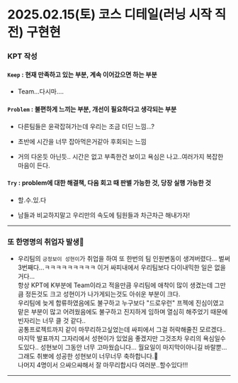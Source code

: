 # 2025.02.15(토)  코스 디테일(러닝 시작 직전) 구현현

### KPT 작성

#### `Keep` : 현재 만족하고 있는 부분, 계속 이어갔으면 하는 부분

- Team...다시마....

#### `Problem` : 불편하게 느끼는 부분, 개선이 필요하다고 생각되는 부분

- 다른팀들은 윤곽잡혀가는데 우리는 조금 더딘 느낌...?

- 초반에 시간을 너무 잡아먹은거같아 후회되는 느낌

- 거의 다온듯 아닌듯.. 시간은 없고 부족한건 보이고 욕심은 나고..여러가지 복잡한 마음이 든다.


#### `Try` : problem에 대한 해결책, 다음 회고 때 판별 가능한 것, 당장 실행 가능한 것

- 할.수.있.다

- 남들과 비교하지말고 우리만의 속도에 팀원들과 차근차근 해내가자!

---

### 또 한명명의 취업자 발생🚨

- 우리팀의 `긍정보이 성현이`가 취업을 하여 또 한번의 팀 인원변동이 생겨버렸다... 벌써 3번째다...ㅋㅋㅋㅋㅋㅋㅋㅋㅋ 이거 싸피내에서 우리팀보다 다이내믹한 일은 없을거다...
<br> 항상 KPT에 K부분에 Team이라고 적을만큼 우리팀에 애착이 많이 생겼는데 그만큼 정든것도 크고 성현이가 나가게되는것도 아쉬운 부분이 크다. 
<br>우리팀에 늦게 합류하였음에도 불구하고 누구보다 "드로우런" 프젝에 진심이였고 맡은 부분이 많고 어려웠음에도 불구하고 진지하게 임하며 열심히 해주었기 때문에 빈자리는 너무 클 것 같다.. 
<br>공통프로젝트까지 같이 마무리하고싶었는데 싸피에서 그걸 허락해줄진 모르겠다.. 마지막 발표까지 그자리에서 성현이가 있었음 좋겠지만 그것조차 우리의 욕심일수도있다.. 성현보이 그동안 너무 고마웠습니다... 월요일이 마지막이아니길 바랄뿐... 그래도 취뽀에 성공한 성현보이 너무너무 축하합니다.🎉
<br> 나머지 4명이서 으쌰으쌰해서 잘 마무리합시다 여러분..할수있다!!!
---